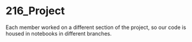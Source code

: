 # 216_Project
Each member worked on a different section of the project, so our code is housed in notebooks in different branches.
